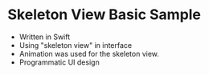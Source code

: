 # Skeleton View Basic Sample
- Written in Swift
- Using "skeleton view" in interface
- Animation was used for the skeleton view.
- Programmatic UI design
